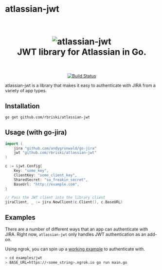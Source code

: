 # atlassian-jwt

<h1 align="center">
  <br>
  <img src="https://i.imgur.com/aG5AhlH.png" alt="atlassian-jwt">
  <br>
  JWT library for Atlassian in Go.
  <br>
  <br>
</h1>

<p align="center">
<a href="https://travis-ci.org/rbriski/atlassian-jwt"><img src="https://travis-ci.org/rbriski/atlassian-jwt.svg?branch=master" alt="Build Status"></a>
</p>

atlassian-jwt is a library that makes it easy to authenticate with JIRA from a variety of app types.

## Installation

```bash
go get github.com/rbriski/atlassian-jwt
```

## Usage (with go-jira)

```go
import (
    jira "github.com/andygrunwald/go-jira"
    jwt "github.com/rbriski/atlassian-jwt"
)

c := &jwt.Config{
    Key: "some_key",
    ClientKey: "some_client_key",
    SharedSecret: "so_freakin_secret",
    BaseUrl: "http://example.com",
}

// Pass the JWT client into the library client
jiraClient, _ := jira.NewClient(c.Client(), c.BaseURL)
```

## Examples

There are a number of different ways that an app can authenticate with JIRA.  Right now, `atlassian-jwt` only handles JWT authentication as an add-on.  

Using ngrok, you can spin up a [working example](examples/jwt/main.go) to authenticate with.

```bash
> cd examples/jwt
> BASE_URL=https://<some_string>.ngrok.io go run main.go
```
